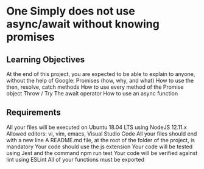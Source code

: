 # One Simply does not use async/await without knowing promises

## Learning Objectives
At the end of this project, you are expected to be able to explain to anyone, without the help of Google:
Promises (how, why, and what)
How to use the then, resolve, catch methods
How to use every method of the Promise object
Throw / Try
The await operator
How to use an async function

## Requirements
All your files will be executed on Ubuntu 18.04 LTS using NodeJS 12.11.x
Allowed editors: vi, vim, emacs, Visual Studio Code
All your files should end with a new line
A README.md file, at the root of the folder of the project, is mandatory
Your code should use the js extension
Your code will be tested using Jest and the command npm run test
Your code will be verified against lint using ESLint
All of your functions must be exported